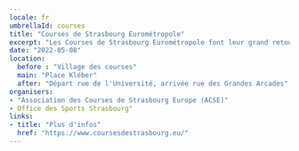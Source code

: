 ```yaml
---
locale: fr
umbrellaId: courses
title: "Courses de Strasbourg Eurométropole"
excerpt: "Les Courses de Strasbourg Eurométropole font leur grand retour le dimanche 8 mai ! 8 épreuves sont proposées pour que tout le monde puisse participer à cette journée sportive incontournable de Strasbourg."
date: "2022-05-08"
location:
  before : "Village des courses"
  main: "Place Kléber"
  after: "Départ rue de l'Université, arrivée rue des Grandes Arcades"
organisers:
- "Association des Courses de Strasbourg Europe (ACSE)"
- Office des Sports Strasbourg"
links:
- title: "Plus d'infos"
  href: "https://www.coursesdestrasbourg.eu/"
---
```

